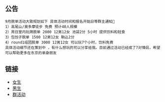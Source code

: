 ## 公告

```
9月脱单活动大致规划如下 具体活动时间和报名开始日等群主通知📢 
1）高尾山/奥多摩徒步 免费 预计40人规模
2）周日室内玩牌脱单 2000 12男12女 池袋2分 5小时 提供饮料和轻食 
3）包饺子脱单 1500 12男12女 駒込2分
4）round1组团脱单 3000 12男12女 可以玩7个小时，饮料免费
具体活动细节还在策划中 ，有什么想玩的可以分享给我。目前通过活动已经成了7对情侣，希望可以帮助更多在东京的单身朋友
```



## 链接
* [女生](https://github.com/141801/info/blob/main/women.md )
* [男生](https://github.com/141801/info/blob/main/men.md)
* [群活动](https://github.com/141801/info/blob/main/activity.md)

